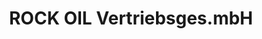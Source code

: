 ---
title: "ROCK OIL Vertriebsges.mbH"
url: /gau-odernheim/rock-oil-vertriebsges-mbh/
shop: Allgemein
---